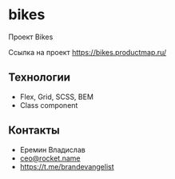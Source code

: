 # bikes
Проект Bikes

Ссылка на проект https://bikes.productmap.ru/

## Технологии
- Flex, Grid, SCSS, BEM
- Class component

## Контакты
- Еремин Владислав
- ceo@rocket.name
- https://t.me/brandevangelist
